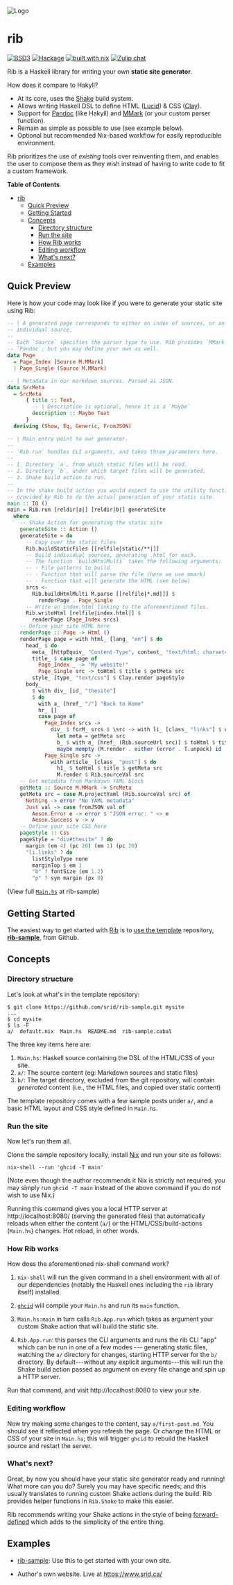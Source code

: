 ![Logo](https://raw.githubusercontent.com/srid/rib/master/assets/rib.png)

# rib

[![BSD3](https://img.shields.io/badge/License-BSD-blue.svg)](https://en.wikipedia.org/wiki/BSD_License)
[![Hackage](https://img.shields.io/hackage/v/rib.svg)](https://hackage.haskell.org/package/rib)
[![built with nix](https://builtwithnix.org/badge.svg)](https://builtwithnix.org)
[![Zulip chat](https://img.shields.io/badge/zulip-join_chat-brightgreen.svg)](https://funprog.zulipchat.com/#narrow/stream/218047-Rib)

Rib is a Haskell library for writing your own **static site generator**.

How does it compare to Hakyll?

- At its core, uses the [Shake](https://shakebuild.com/) build system.
- Allows writing Haskell DSL to define HTML ([Lucid](https://chrisdone.com/posts/lucid2/)) & CSS ([Clay](http://fvisser.nl/clay/)).
- Support for [Pandoc](https://pandoc.org/) (like Hakyll) and [MMark](https://github.com/mmark-md/mmark) (or your custom parser function).
- Remain as simple as possible to use (see example below).
- Optional but recommended Nix-based workflow for easily reproducible environment.

Rib prioritizes the use of *existing* tools over reinventing them, and enables
the user to compose them as they wish instead of having to write code to fit a
custom framework.

**Table of Contents**

- [rib](#rib)
    - [Quick Preview](#quick-preview)
    - [Getting Started](#getting-started)
    - [Concepts](#concepts)
        - [Directory structure](#directory-structure)
        - [Run the site](#run-the-site)
        - [How Rib works](#how-rib-works)
        - [Editing workflow](#editing-workflow)
        - [What's next?](#whats-next)
    - [Examples](#examples)

## Quick Preview

Here is how your code may look like if you were to generate your static site
using Rib:

``` haskell
-- | A generated page corresponds to either an index of sources, or an
-- individual source.
--
-- Each `Source` specifies the parser type to use. Rib provides `MMark` and
-- `Pandoc`; but you may define your own as well.
data Page
  = Page_Index [Source M.MMark]
  | Page_Single (Source M.MMark)

-- | Metadata in our markdown sources. Parsed as JSON.
data SrcMeta
  = SrcMeta
      { title :: Text,
        -- | Description is optional, hence it is a `Maybe`
        description :: Maybe Text
      }
  deriving (Show, Eq, Generic, FromJSON)

-- | Main entry point to our generator.
--
-- `Rib.run` handles CLI arguments, and takes three parameters here.
--
-- 1. Directory `a`, from which static files will be read.
-- 2. Directory `b`, under which target files will be generated.
-- 3. Shake build action to run.
--
-- In the shake build action you would expect to use the utility functions
-- provided by Rib to do the actual generation of your static site.
main :: IO ()
main = Rib.run [reldir|a|] [reldir|b|] generateSite
  where
    -- Shake Action for generating the static site
    generateSite :: Action ()
    generateSite = do
      -- Copy over the static files
      Rib.buildStaticFiles [[relfile|static/**|]]
      -- Build individual sources, generating .html for each.
      -- The function `buildHtmlMulti` takes the following arguments:
      -- - File patterns to build
      -- - Function that will parse the file (here we use mmark)
      -- - Function that will generate the HTML (see below)
      srcs <-
        Rib.buildHtmlMulti M.parse [[relfile|*.md|]] $
          renderPage . Page_Single
      -- Write an index.html linking to the aforementioned files.
      Rib.writeHtml [relfile|index.html|] $
        renderPage (Page_Index srcs)
    -- Define your site HTML here
    renderPage :: Page -> Html ()
    renderPage page = with html_ [lang_ "en"] $ do
      head_ $ do
        meta_ [httpEquiv_ "Content-Type", content_ "text/html; charset=utf-8"]
        title_ $ case page of
          Page_Index _ -> "My website!"
          Page_Single src -> toHtml $ title $ getMeta src
        style_ [type_ "text/css"] $ Clay.render pageStyle
      body_
        $ with div_ [id_ "thesite"]
        $ do
          with a_ [href_ "/"] "Back to Home"
          hr_ []
          case page of
            Page_Index srcs ->
              div_ $ forM_ srcs $ \src -> with li_ [class_ "links"] $ do
                let meta = getMeta src
                b_ $ with a_ [href_ (Rib.sourceUrl src)] $ toHtml $ title meta
                maybe mempty (M.render . either (error . T.unpack) id . M.parsePure "<desc>") $ description meta
            Page_Single src ->
              with article_ [class_ "post"] $ do
                h1_ $ toHtml $ title $ getMeta src
                M.render $ Rib.sourceVal src
    -- Get metadata from Markdown YAML block
    getMeta :: Source M.MMark -> SrcMeta
    getMeta src = case M.projectYaml (Rib.sourceVal src) of
      Nothing -> error "No YAML metadata"
      Just val -> case fromJSON val of
        Aeson.Error e -> error $ "JSON error: " <> e
        Aeson.Success v -> v
    -- Define your site CSS here
    pageStyle :: Css
    pageStyle = "div#thesite" ? do
      margin (em 4) (pc 20) (em 1) (pc 20)
      "li.links" ? do
        listStyleType none
        marginTop $ em 1
        "b" ? fontSize (em 1.2)
        "p" ? sym margin (px 0)
```

(View full [`Main.hs`](https://github.com/srid/rib-sample/blob/master/Main.hs) at rib-sample)

## Getting Started

The easiest way to get started with [Rib](/) is to [use the
template](https://help.github.com/en/articles/creating-a-repository-from-a-template)
repository, [**rib-sample**](https://github.com/srid/rib-sample), from Github.

## Concepts

### Directory structure

Let's look at what's in the template repository:

```shell
$ git clone https://github.com/srid/rib-sample.git mysite
...
$ cd mysite
$ ls -F
a/  default.nix  Main.hs  README.md  rib-sample.cabal
```

The three key items here are:

1. `Main.hs`: Haskell source containing the DSL of the HTML/CSS of your site.
1. `a/`: The source content (eg: Markdown sources and static files)
1. `b/`: The target directory, excluded from the git repository, will contain
   _generated_ content (i.e., the HTML files, and copied over static content)
   
The template repository comes with a few sample posts under `a/`, and a basic
HTML layout and CSS style defined in `Main.hs`. 

### Run the site

Now let's run them all. 

Clone the sample repository locally, install [Nix](https://nixos.org/nix/) and
run your site as follows:

```shell
nix-shell --run 'ghcid -T main'
```

(Note even though the author recommends it Nix is strictly not required; you may
simply run `ghcid -T main` instead of the above command if you do not wish to
use Nix.)

Running this command gives you a local HTTP server at http://localhost:8080/
(serving the generated files) that automatically reloads when either the content
(`a/`) or the HTML/CSS/build-actions (`Main.hs`) changes. Hot reload, in other
words.

### How Rib works

How does the aforementioned nix-shell command work?

1. `nix-shell` will run the given command in a shell environment with all of our
dependencies (notably the Haskell ones including the `rib` library itself)
installed. 

1. [`ghcid`](https://github.com/ndmitchell/ghcid) will compile your `Main.hs`
   and run its `main` function.

1. `Main.hs:main` in turn calls `Rib.App.run` which takes as argument your custom Shake action that will build the static site.

1. `Rib.App.run`: this parses the CLI arguments and runs the rib CLI "app" which
   can be run in one of a few modes --- generating static files, watching the
   `a/` directory for changes, starting HTTP server for the `b/` directory. By
   default---without any explicit arguments---this will run the Shake build
   action passed as argument on every file change and spin up a HTTP server.
   
Run that command, and visit http://localhost:8080 to view your site.

### Editing workflow

Now try making some changes to the content, say `a/first-post.md`. You should
see it reflected when you refresh the page. Or change the HTML or CSS of your
site in `Main.hs`; this will trigger `ghcid` to rebuild the Haskell source and
restart the server.

### What's next?

Great, by now you should have your static site generator ready and running! What
more can you do? Surely you may have specific needs; and this usually translates
to running custom Shake actions during the build. Rib provides helper functions in `Rib.Shake` to make this easier. 

Rib recommends writing your Shake actions in the style of being 
[forward-defined](http://hackage.haskell.org/package/shake-0.18.3/docs/Development-Shake-Forward.html)
which adds to the simplicity of the entire thing.

## Examples

* [rib-sample](https://github.com/srid/rib-sample): Use this to get started with
  your own site.

* Author's own website. Live at https://www.srid.ca/ 
